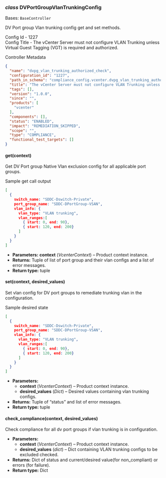 ### *class* DVPortGroupVlanTrunkingConfig

Bases: `BaseController`

DV Port group Vlan trunking config get and set methods.

Config Id - 1227
<br/>
Config Title - The vCenter Server must not configure VLAN Trunking unless Virtual Guest
Tagging (VGT) is required and authorized.
<br/>

Controller Metadata
```json
{
  "name": "dvpg_vlan_trunking_authorized_check",
  "configuration_id": "1227",
  "path_in_schema": "compliance_config.vcenter.dvpg_vlan_trunking_authorized_check",
  "title": "The vCenter Server must not configure VLAN Trunking unless Virtual Guest Tagging (VGT) is required and authorized.",
  "tags": [],
  "version": "1.0.0",
  "since": "",
  "products": [
    "vcenter"
  ],
  "components": [],
  "status": "ENABLED",
  "impact": "REMEDIATION_SKIPPED",
  "scope": "",
  "type": "COMPLIANCE",
  "functional_test_targets": []
}
```

#### get(context)

Get DV Port group Native Vlan exclusion config for all applicable port groups.

Sample get call output
<br/>
```json
[
  {
    switch_name: "SDDC-Dswitch-Private",
    port_group_name: "SDDC-DPortGroup-VSAN",
    vlan_info: {
      vlan_type: "VLAN trunking",
      vlan_ranges:[
        { start: 0, end: 90},
        { start: 120, end: 200}
      ]
    }
  }
]
```

* **Parameters:**
  **context** (*VcenterContext*) – Product context instance.
* **Returns:**
  Tuple of list of port group and their vlan configs and a list of error messages.
* **Return type:**
  tuple

#### set(context, desired_values)

Set vlan config for DV port groups to remediate trunking vlan in the configuration.

Sample desired state
<br/>
```json
[
  {
    switch_name: "SDDC-Dswitch-Private",
    port_group_name: "SDDC-DPortGroup-VSAN",
    vlan_info: {
      vlan_type: "VLAN trunking",
      vlan_ranges:[
        { start: 0, end: 90},
        { start: 120, end: 200}
      ]
    }
  }
]
```

* **Parameters:**
  * **context** (*VcenterContext*) – Product context instance.
  * **desired_values** (*Dict*) – Desired values containing vlan trunking configs.
* **Returns:**
  Tuple of “status” and list of error messages.
* **Return type:**
  tuple

#### check_compliance(context, desired_values)

Check compliance for all dv port groups if vlan trunking is in configuration.

* **Parameters:**
  * **context** (*VcenterContext*) – Product context instance.
  * **desired_values** (*dict*) – Dict containing VLAN trunking configs  to be excluded checked.
* **Returns:**
  Dict of status and current/desired value(for non_compliant) or errors (for failure).
* **Return type:**
  Dict
